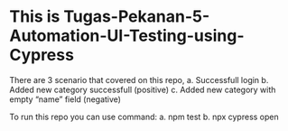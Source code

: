 # This is Tugas-Pekanan-5-Automation-UI-Testing-using-Cypress #

There are 3 scenario that covered on this repo, 
a. Successfull login
b. Added new category successfull (positive)
c. Added new category with empty “name” field (negative)

To run this repo you can use command:
a. npm test 
b. npx cypress open
